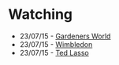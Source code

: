 # Watching

- 23/07/15 - [Gardeners World](/posts/gardeners-world)
- 23/07/15 - [Wimbledon](/notes/tennis)
- 23/07/15 - [Ted Lasso](/lists/next)